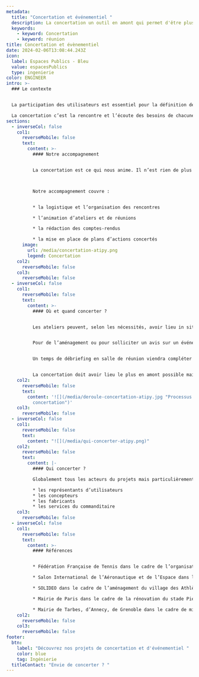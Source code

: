 ```yaml
---
metadata:
  title: "Concertation et événementiel "
  description: La concertation un outil en amont qui permet d'être plus efficient
  keywords:
    - keyword: Concertation
    - keyword: réunion
title: Concertation et évènementiel
date: 2024-02-06T13:08:44.243Z
icon:
  label: Espaces Publics - Bleu
  value: espacesPublics
  type: ingenierie
color: ENGINEER
intro: >-
  ### Le contexte


  La participation des utilisateurs est essentiel pour la définition de solutions universelles et inclusives, pérennes et acceptées par tous. 

  La concertation c’est la rencontre et l’écoute des besoins de chacune des parties.
sections:
  - inverseCol: false
    col1:
      reverseMobile: false
      text:
        content: >-
          #### Notre accompagnement


          La concertation est ce qui nous anime. Il n’est rien de plus cohérent pour nous que de faire se rencontrer la diversité des besoins, attentes et compétences pour faire émerger des solutions décidées collectivement.



          Notre accompagnement couvre :


          * la logistique et l’organisation des rencontres

          * l’animation d’ateliers et de réunions

          * la rédaction des comptes-rendus

          * la mise en place de plans d’actions concertés
      image:
        url: /media/concertation-atipy.png
        legend: Concertation
    col2:
      reverseMobile: false
    col3:
      reverseMobile: false
  - inverseCol: false
    col1:
      reverseMobile: false
      text:
        content: >-
          #### Où et quand concerter ?


          Les ateliers peuvent, selon les nécessités, avoir lieu in situ ou en salle de réunion. Cela dépend de ce qui est attendu. 


          Pour de l’aménagement ou pour solliciter un avis sur un événement, la visite terrain est évidemment indispensable.


          Un temps de débriefing en salle de réunion viendra compléter la démarche. C’est également le cas pour un projet de création, où l’intérieur favorise la qualité d’écoute et de travail.


          La concertation doit avoir lieu le plus en amont possible mais reste nécessaire à toutes les phases d’un projet.
    col2:
      reverseMobile: false
      text:
        content: '![](/media/deroule-concertation-atipy.jpg "Processus de la
          concertation")'
    col3:
      reverseMobile: false
  - inverseCol: false
    col1:
      reverseMobile: false
      text:
        content: "![](/media/qui-concerter-atipy.png)"
    col2:
      reverseMobile: false
      text:
        content: |-
          #### Qui concerter ?

          Globalement tous les acteurs du projets mais particulièrement :

          * les représentants d’utilisateurs
          * les concepteurs
          * les fabricants
          * les services du commanditaire
    col3:
      reverseMobile: false
  - inverseCol: false
    col1:
      reverseMobile: false
      text:
        content: >-
          #### Références


          * Fédération Française de Tennis dans le cadre de l’organisation du tournoi de Roland-Garros

          * Salon International de l’Aéronautique et de l’Espace dans le cadre du Salon du Bourget

          * SOLIDEO dans le cadre de l’aménagement du village des Athlètes pour les JO 2024

          * Mairie de Paris dans le cadre de la rénovation du stade Pierre de Coubertin

          * Mairie de Tarbes, d’Annecy, de Grenoble dans le cadre de missions sur l’aménagement de l’espace public
    col2:
      reverseMobile: false
    col3:
      reverseMobile: false
footer:
  btn:
    label: "Découvrez nos projets de concertation et d'événementiel "
    color: blue
    tag: Ingénierie
  titleContact: "Envie de concerter ? "
---
```

